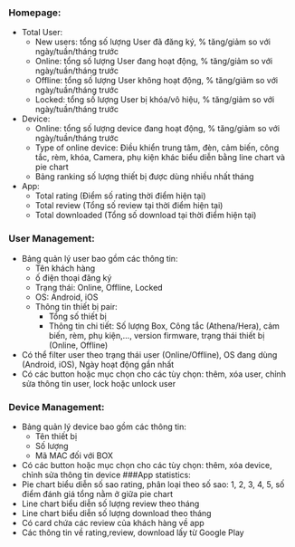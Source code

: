 ### Homepage:
- Total User:
	- New users: tổng số lượng User đã đăng ký, % tăng/giảm so với ngày/tuần/tháng trước
	- Online: tổng số lượng User đang hoạt động, % tăng/giảm so với ngày/tuần/tháng trước
	- Offline: tổng số lượng User không hoạt động, % tăng/giảm so với ngày/tuần/tháng trước
	- Locked: tổng số lượng User bị khóa/vô hiệu, % tăng/giảm so với ngày/tuần/tháng trước
- Device:
	- Online: tổng số lượng device đang hoạt động, % tăng/giảm so với ngày/tuần/tháng trước
	- Type of online device: Điều khiển trung tâm, đèn, cảm biến, công tắc, rèm, khóa, Camera, phụ kiện khác biểu diễn bằng line chart và pie chart
	- Bảng ranking số lượng thiết bị được dùng nhiều nhất tháng   
- App:
	- Total rating (Điểm số rating thời điểm hiện tại) 
	- Total review (Tổng số review tại thời điểm hiện tại) 
	- Total downloaded (Tổng số download tại thời điểm hiện tại)
### User Management: 
- Bảng quản lý user bao gồm các thông tin:
	- Tên khách hàng 
	- ố điện thoại đăng ký 
	- Trạng thái: Online, Offline, Locked
	- OS: Android, iOS 
	- Thông tin thiết bị pair:
		- Tổng số thiết bị
		- Thông tin chi tiết: Số lượng Box, Công tắc (Athena/Hera), cảm biến, rèm, phụ kiện,..., version firmware, trạng thái thiết bị (Online, Offline) 
- Có thể filter user theo trạng thái user (Online/Offline), OS đang dùng (Android, iOS), Ngày hoạt động gần nhất
- Có các button hoặc mục chọn cho các tùy chọn: thêm, xóa user, chỉnh sửa thông tin user, lock hoặc unlock user
### Device Management:
- Bảng quản lý device bao gồm các thông tin:
	- Tên thiết bị
	- Số lượng
	- Mã MAC đối với BOX
- Có các button hoặc mục chọn cho các tùy chọn: thêm, xóa device, chỉnh sửa thông tin device
###App statistics:
- Pie chart biểu diễn số sao rating, phân loại theo số sao: 1, 2, 3, 4, 5, số điểm đánh giá tổng nằm ở giữa pie chart 
- Line chart biểu diễn số lượng review theo tháng 
- Line chart biểu diễn số lượng download theo tháng
- Có card chứa các review của khách hàng về app
- Các thông tin về rating,review, download lấy từ Google Play 
